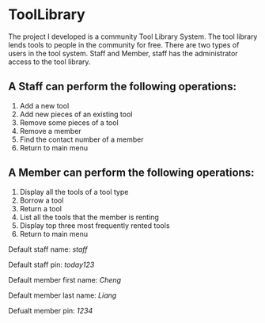 # ToolLibrary

The project I developed is a community Tool Library System. The tool library lends tools to people in the community for free. 
There are two types of users in the tool system.
Staff and Member, staff has the administrator access to the tool library. 


## A Staff can perform the following operations:
1.	Add a new tool
2.	Add new pieces of an existing tool
3.	Remove some pieces of a tool
4.	Remove a member
5.	Find the contact number of a member
6.	Return to main menu

## A Member can perform the following operations:
1.	Display all the tools of a tool type
2.	Borrow a tool
3.	Return a tool
4.	List all the tools that the member is renting
5.	Display top three most frequently rented tools
6.	Return to main menu

Default staff name: *staff*

Default staff pin:  *today123*

Default member first name: *Cheng*

Default member last name: *Liang*

Defualt member pin: *1234*


